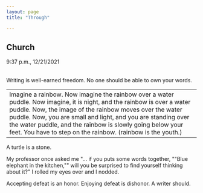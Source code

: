 ```yaml
---
layout: page
title: "Through"

---
```


## Church

<table>
  <tr>
9:37 p.m., 12/21/2021
  </tr>
  </table>
  
Writing is well-earned freedom. No one should be able to own your words.

<table>
  <tr>
    <td> Imagine a rainbow. Now imagine the rainbow over a water puddle. Now imagine, it is night, and the rainbow is over a water puddle. Now, the image of the rainbow moves
over the water puddle. Now, you are small and light, and you are standing over the water puddle, and the rainbow is slowly going below your feet. You have to step on the rainbow.
(rainbow is the youth.)
      </td>
            </table>

A turtle is a stone.

My professor once asked me "... if you puts some words together, ""Blue elephant in the kitchen,"" will you be surprised to find yourself thinking about it?" I rolled my eyes over 
and I nodded. 

Accepting defeat is an honor. Enjoying defeat is dishonor. A writer should. 
